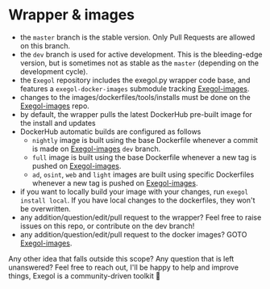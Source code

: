 # Wrapper & images
- the `master` branch is the stable version. Only Pull Requests are allowed on this branch.
- the `dev` branch is used for active development. This is the bleeding-edge version, but is sometimes not as stable as the `master` (depending on the development cycle).
- the `Exegol` repository includes the exegol.py wrapper code base, and features a `exegol-docker-images` submodule tracking [Exegol-images](https://github.com/ShutdownRepo/Exegol-images).
- changes to the images/dockerfiles/tools/installs must be done on the [Exegol-images](https://github.com/ShutdownRepo/Exegol-images) repo.
- by default, the wrapper pulls the latest DockerHub pre-built image for the install and updates
- DockerHub automatic builds are configured as follows 
  - `nightly` image is built using the base Dockerfile whenever a commit is made on [Exegol-images](https://github.com/ShutdownRepo/Exegol-images) `dev` branch. 
  - `full` image is built using the base Dockerfile whenever a new tag is pushed on [Exegol-images](https://github.com/ShutdownRepo/Exegol-images).
  - `ad`, `osint`, `web` and `light` images are built using specific Dockerfiles whenever a new tag is pushed on [Exegol-images](https://github.com/ShutdownRepo/Exegol-images).
- if you want to locally build your image with your changes, run `exegol install local`. If you have local changes to the dockerfiles, they won't be overwritten.
- any addition/question/edit/pull request to the wrapper? Feel free to raise issues on this repo, or contribute on the dev branch!
- any addition/question/edit/pull request to the docker images? GOTO [Exegol-images](https://github.com/ShutdownRepo/Exegol-images).

Any other idea that falls outside this scope?
Any question that is left unanswered?
Feel free to reach out, I'll be happy to help and improve things, Exegol is a community-driven toolkit :rocket:
